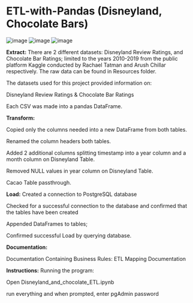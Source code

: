 # ETL-with-Pandas (Disneyland, Chocolate Bars)
![image](https://user-images.githubusercontent.com/94668201/157985667-971f4f8c-560b-43e6-b3c8-5c479c20b006.png)
![image](https://user-images.githubusercontent.com/94668201/157985463-10139007-1c9c-4dd1-9fac-23bebd0ca17c.png)
![image](https://user-images.githubusercontent.com/94668201/157985651-e4cc1011-a92b-4fb6-a832-8dd43d48586c.png)


**Extract:**
There are 2 different datasets: Disneyland Review Ratings, and Chocolate Bar Ratings; limited to the years 2010-2019 from the public platform Kaggle conducted by Rachael Tatman and Arush Chillar respectively. The raw data can be found in Resources folder.

The datasets used for this project provided information on:

Disneyland Review Ratings & Chocolate Bar Ratings

Each CSV was made into a pandas DataFrame.

**Transform:**

Copied only the columns needed into a new DataFrame from both tables.

Renamed the column headers both tables.

Added 2 additional columns splitting timestamp into a year column and a month column on Disneyland Table. 

Removed NULL values in year column on Disneyland Table. 

Cacao Table passthrough. 


**Load:**
Created a connection to PostgreSQL database

Checked for a successful connection to the database and confirmed that the tables have been created

Appended DataFrames to tables;

Confirmed successful Load by querying database.

**Documentation:**

Documentation Containing Business Rules: ETL Mapping Documentation

**Instructions:**
Running the program:

Open Disneyland_and_chocolate_ETL.ipynb

run everything and when prompted, enter pgAdmin password

